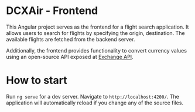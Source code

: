 # DCXAir - Frontend

This Angular project serves as the frontend for a flight search application. It allows users to search for flights by specifying the origin, destination. The available flights are fetched from the backend server.

Additionally, the frontend provides functionality to convert currency values using an open-source API exposed at [Exchange API](https://github.com/fawazahmed0/exchange-api?tab=readme-ov-file).

# How to start

Run `ng serve` for a dev server. Navigate to `http://localhost:4200/`. The application will automatically reload if you change any of the source files.
